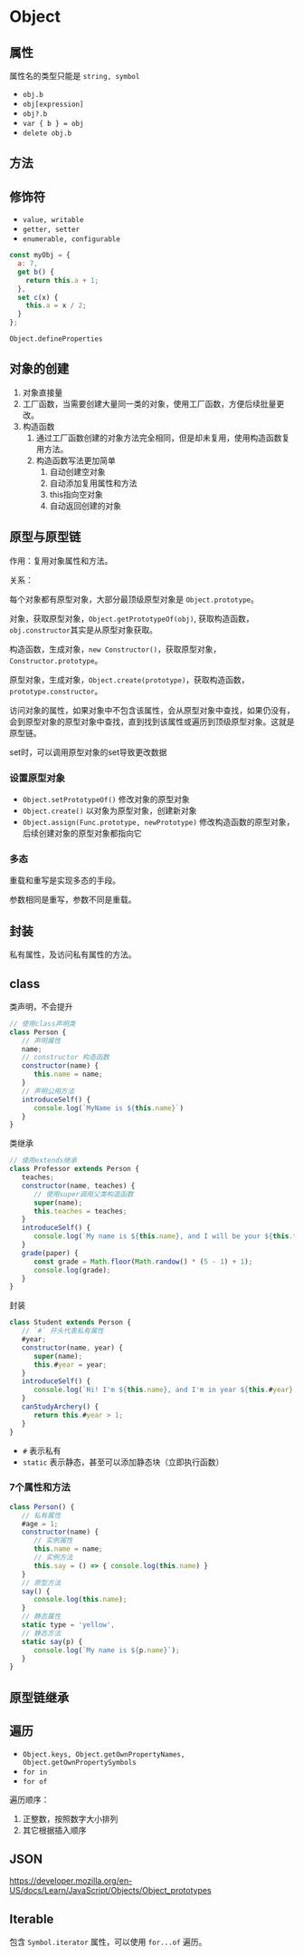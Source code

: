 # Object

## 属性

属性名的类型只能是 `string, symbol`

* `obj.b`
* `obj[expression]`
* `obj?.b`
* `var { b } = obj`
* `delete obj.b`

## 方法

## 修饰符

* `value, writable`
* `getter, setter`
* `enumerable, configurable`

```js
const myObj = {
  a: 7,
  get b() {
    return this.a + 1;
  },
  set c(x) {
    this.a = x / 2;
  }
};
```

`Object.defineProperties`

## 对象的创建

1. 对象直接量
2. 工厂函数，当需要创建大量同一类的对象，使用工厂函数，方便后续批量更改。
3. 构造函数
   1. 通过工厂函数创建的对象方法完全相同，但是却未复用，使用构造函数复用方法。
   2. 构造函数写法更加简单
      1. 自动创建空对象
      2. 自动添加复用属性和方法
      3. this指向空对象
      4. 自动返回创建的对象

## 原型与原型链

作用：复用对象属性和方法。

关系：

每个对象都有原型对象，大部分最顶级原型对象是 `Object.prototype`。

对象，获取原型对象，`Object.getPrototypeOf(obj)`, 获取构造函数，`obj.constructor`其实是从原型对象获取。

构造函数，生成对象，`new Constructor()`，获取原型对象，`Constructor.prototype`。

原型对象，生成对象，`Object.create(prototype)`，获取构造函数，`prototype.constructor`。

访问对象的属性，如果对象中不包含该属性，会从原型对象中查找，如果仍没有，会到原型对象的原型对象中查找，直到找到该属性或遍历到顶级原型对象。这就是原型链。

set时，可以调用原型对象的set导致更改数据

### 设置原型对象

* `Object.setPrototypeOf()` 修改对象的原型对象
* `Object.create()` 以对象为原型对象，创建新对象
* `Object.assign(Func.prototype, newPrototype)` 修改构造函数的原型对象，后续创建对象的原型对象都指向它

### 多态

重载和重写是实现多态的手段。

参数相同是重写，参数不同是重载。

## 封装

私有属性，及访问私有属性的方法。

## class

类声明，不会提升

```js
// 使用class声明类
class Person {
   // 声明属性
   name;
   // constructor 构造函数
   constructor(name) {
      this.name = name;
   }
   // 声明公用方法
   introduceSelf() {
      console.log(`MyName is ${this.name}`)
   }
}
```

类继承

```js
// 使用extends继承
class Professor extends Person {
   teaches;
   constructor(name, teaches) {
      // 使用super调用父类构造函数
      super(name);
      this.teaches = teaches;
   }
   introduceSelf() {
      console.log(`My name is ${this.name}, and I will be your ${this.teaches} professor.`)
   }
   grade(paper) {
      const grade = Math.floor(Math.randow() * (5 - 1) + 1);
      console.log(grade);
   }
}
```

封装

```js
class Student extends Person {
   // `#` 开头代表私有属性
   #year;
   constructor(name, year) {
      super(name);
      this.#year = year;
   }
   introduceSelf() {
      console.log(`Hi! I'm ${this.name}, and I'm in year ${this.#year}.`);
   }
   canStudyArchery() {
      return this.#year > 1;
   }
}
```

* `#` 表示私有
* `static` 表示静态，甚至可以添加静态块（立即执行函数）

### 7个属性和方法

```js
class Person() {
   // 私有属性
   #age = 1;
   constructor(name) {
      // 实例属性
      this.name = name;
      // 实例方法
      this.say = () => { console.log(this.name) }
   }
   // 原型方法
   say() {
      console.log(this.name);
   }
   // 静态属性
   static type = 'yellow',
   // 静态方法
   static say(p) {
      console.log(`My name is ${p.name}`);
   }
}
```

## 原型链继承

## 遍历

* `Object.keys, Object.getOwnPropertyNames, Object.getOwnPropertySymbols`
* `for in`
* `for of`

遍历顺序：

1. 正整数，按照数字大小排列
2. 其它根据插入顺序

## JSON

<https://developer.mozilla.org/en-US/docs/Learn/JavaScript/Objects/Object_prototypes>

## Iterable

包含 `Symbol.iterator` 属性，可以使用 `for...of` 遍历。
